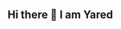 ## Hi there 👋 I am Yared

<!--
**yareddesaley/yareddesaley** is a ✨ _special_ ✨ repository because its `README.md` (this file) appears on your GitHub profile.

Here are some ideas to get you started:

- 🔭 I’m MERN Stack | MEVN Stack | PERN Stack | JAM Stack Developer

